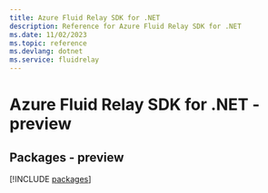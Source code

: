 ```yaml
---
title: Azure Fluid Relay SDK for .NET
description: Reference for Azure Fluid Relay SDK for .NET
ms.date: 11/02/2023
ms.topic: reference
ms.devlang: dotnet
ms.service: fluidrelay
---
```

# Azure Fluid Relay SDK for .NET - preview
## Packages - preview
[!INCLUDE [packages](fluid-relay-index.md)]